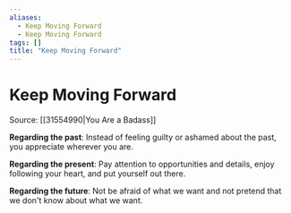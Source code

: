 ```yaml
---
aliases:
  - Keep Moving Forward
  - Keep Moving Forward
tags: []
title: "Keep Moving Forward"
---
```


# Keep Moving Forward

Source: [[31554990|You Are a Badass]]

**Regarding the past**: Instead of feeling guilty or ashamed about the past, you appreciate wherever you are.

**Regarding the present**: Pay attention to opportunities and details, enjoy following your heart, and put yourself out there.

**Regarding the future**: Not be afraid of what we want and not pretend that we don't know about what we want.